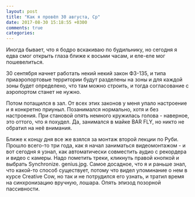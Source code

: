 ```yaml
---
layout: post
title: "Как я провёл 30 августа, Ср"
date: 2017-08-30 15:18:55 +0300
comments: true
categories: 
---
```

Иногда бывает, что я бодро вскакиваю по будильнику, но сегодня я едва смог открыть глаза ближе к восьми часам, и еле-еле мог пошевелиться.

30 сентября начнет работать некий некий закон ФЗ-135, и типа приаэропортовые территории будут разделены на зоны и для каждой зоны будет определено, что там можно строить, и тогда согласование с аэропортом станет не нужно.

Потом потащился в зал. От всех этих законов у меня упало настроение и я конкретно приуныл. Позанимался нормально, хотя и без настроения. При становой опять немного кружилась голова - наверное, это оттого, что я похудел. Да, занимался в майке BAR FLY, но никто не обратил на неё внимания.


Ближе к концу дня все же взялся за монтаж второй лекции по Руби. Прошло всего-то три года, как я начал заниматься видеомонтажом - и вот сегодня я узнал, как автоматически совместить аудио с рекордера и видео с камеры. Надо пометить треки, кликнуть правой кнопкой и выбрать Synchronize. genius.jpg. Самое досадное, что я и раньше знал, что какой-то способ существует, потому что видел упоминание о нем в курсе Creative Cow, но так и не потрудился его узнать, и тратил время на синхронизацию вручную, лошара. Опять эпизод позорной пассивности.